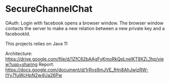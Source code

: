 SecureChannelChat
=================

OAuth: Login with facebook opens a browser window. The browser window contacts the server to make a new relation between a new private key and a facebookId.

This projects relies on Java 11

Architecture: <https://drive.google.com/file/d/1ZfC62bAAgFyKmoRkQeLnelKT9XZj_1hp/view?usp=sharing>
Report: <https://docs.google.com/document/d/1rRvs9mJVE_fHn8AhJwjzRW-tYy7fuWcHpN2w4Ua26Pw>
